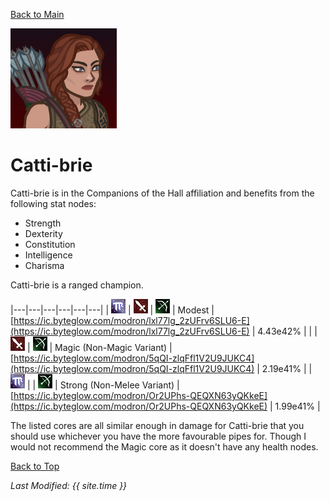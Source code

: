 [Back to Main](index.md)

![Catti-brie Portrait](images/portraits/catti-brie.png)

# Catti-brie

Catti-brie is in the Companions of the Hall affiliation and benefits from the following stat nodes:

* Strength
* Dexterity
* Constitution
* Intelligence
* Charisma

Catti-brie is a ranged champion.

|---|---|---|---|---|---|
| ![Magic Icon](images/magic.png) | ![Melee Icon](images/melee.png) | ![Ranged Icon](images/ranged.png) | Modest | [https://ic.byteglow.com/modron/lxl77lg_2zUFrv6SLU6-E](https://ic.byteglow.com/modron/lxl77lg_2zUFrv6SLU6-E) | 4.43e42% |
|   | ![Melee Icon](images/melee.png) | ![Ranged Icon](images/ranged.png) | Magic (Non-Magic Variant) | [https://ic.byteglow.com/modron/5qQI-zlqFfl1V2U9JUKC4](https://ic.byteglow.com/modron/5qQI-zlqFfl1V2U9JUKC4) | 2.19e41% |
| ![Magic Icon](images/magic.png) |   | ![Ranged Icon](images/ranged.png) | Strong (Non-Melee Variant) | [https://ic.byteglow.com/modron/Or2UPhs-QEQXN63yQKkeE](https://ic.byteglow.com/modron/Or2UPhs-QEQXN63yQKkeE) | 1.99e41% |

The listed cores are all similar enough in damage for Catti-brie that you should use whichever you have the more favourable pipes for. Though I would not recommend the Magic core as it doesn't have any health nodes.

[Back to Top](#top)

*Last Modified: {{ site.time }}*